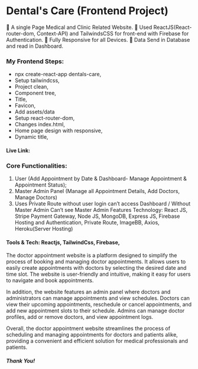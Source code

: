# Dental's Care (Frontend Project)

 A single Page Medical and Clinic Related Website.
 Used ReactJS(React-router-dom, Context-API) and TailwindsCSS for front-end with Firebase for Authentication.
 Fully Responsive for all Devices.
 Data Send in Database and read in Dashboard.

### My Frontend Steps:
- npx create-react-app dentals-care,
- Setup tailwindcss,
- Project clean, 
- Component tree,
- Title,
- Favicon, 
- Add assets/data
- Setup react-router-dom,
- Changes index.html,
- Home page design with responsive,
- Dynamic title,

#### Live Link:

### Core Functionalities:
1. User (Add Appointment by Date & Dashboard- Manage Appointment & Appointment Status);
2. Master Admin Panel (Manage all Appointment Details, Add Doctors, Manage Doctors)
3. Uses Private Route without user login can’t access Dashboard / Without Master Admin Can’t see Master
Admin Features
Technology:
React JS, Stripe Payment Gateway, Node JS, MongoDB, Express JS, Firebase Hosting and Authentication, Private
Route, ImageBB, Axios, Heroku(Server Hosting)

#### Tools & Tech: Reactjs, TailwindCss, Firebase,

The doctor appointment website is a platform designed to simplify the process of booking and managing doctor appointments. It allows users to easily create appointments with doctors by selecting the desired date and time slot. The website is user-friendly and intuitive, making it easy for users to navigate and book appointments.

In addition, the website features an admin panel where doctors and administrators can manage appointments and view schedules. Doctors can view their upcoming appointments, reschedule or cancel appointments, and add new appointment slots to their schedule. Admins can manage doctor profiles, add or remove doctors, and view appointment logs.

Overall, the doctor appointment website streamlines the process of scheduling and managing appointments for doctors and patients alike, providing a convenient and efficient solution for medical professionals and patients.

##### Thank You!
